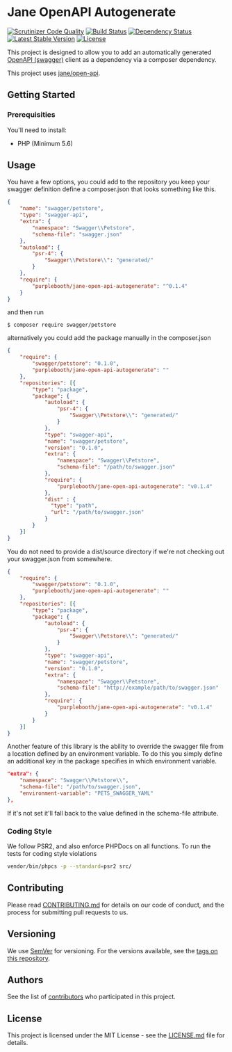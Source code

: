 # Jane OpenAPI Autogenerate

[![Scrutinizer Code Quality](https://scrutinizer-ci.com/g/PurpleBooth/jane-open-api-autogenerate/badges/quality-score.png?b=master)](https://scrutinizer-ci.com/g/PurpleBooth/jane-open-api-autogenerate/?branch=master)
[![Build Status](https://travis-ci.org/PurpleBooth/jane-open-api-autogenerate.svg?branch=master)](https://travis-ci.org/PurpleBooth/jane-open-api-autogenerate)
[![Dependency Status](https://www.versioneye.com/user/projects/57ad0ad6cb5df20031a64a5c/badge.svg?style=flat-square)](https://www.versioneye.com/user/projects/57ad0ad6cb5df20031a64a5c)
[![Latest Stable Version](https://poser.pugx.org/purplebooth/jane-open-api-autogenerate/v/stable)](https://packagist.org/packages/purplebooth/jane-open-api-autogenerate)
[![License](https://poser.pugx.org/purplebooth/jane-open-api-autogenerate/license)](https://packagist.org/packages/purplebooth/jane-open-api-autogenerate)

This project is designed to allow you to add an automatically generated
[OpenAPI (swagger)][swagger] client as a dependency via a composer
dependency.

This project uses [jane/open-api].

[jane/open-api]: https://github.com/jolicode/jane-openapi
[swagger]: https://openapis.org/

## Getting Started

### Prerequisities

You'll need to install:

 * PHP (Minimum 5.6)

## Usage

You have a few options, you could add to the repository you keep your
swagger definition define a composer.json that looks something like
this.

```json
{
    "name": "swagger/petstore",
    "type": "swagger-api",
    "extra": {
        "namespace": "Swagger\\Petstore",
        "schema-file": "swagger.json"
    },
    "autoload": {
        "psr-4": {
            "Swagger\\Petstore\\": "generated/"
        }
    },
    "require": {
        "purplebooth/jane-open-api-autogenerate": "^0.1.4"
    }
}
```

and then run

```
$ composer require swagger/petstore
```

alternatively you could add the package manually in the composer.json

```json
{
    "require": {
        "swagger/petstore": "0.1.0",
        "purplebooth/jane-open-api-autogenerate": ""
    },
    "repositories": [{
        "type": "package",
        "package": {
            "autoload": {
                "psr-4": {
                    "Swagger\\Petstore\\": "generated/"
                }
            },
            "type": "swagger-api",
            "name": "swagger/petstore",
            "version": "0.1.0",
            "extra": {
                "namespace": "Swagger\\Petstore",
                "schema-file": "/path/to/swagger.json"
            },
            "require": {
                "purplebooth/jane-open-api-autogenerate": "v0.1.4"
            },
            "dist" : {
              "type": "path",
              "url": "/path/to/swagger.json"
            }
        }
    }]
}
```

You do not need to provide a dist/source directory if we're not checking
out your swagger.json from somewhere.


```json
{
    "require": {
        "swagger/petstore": "0.1.0",
        "purplebooth/jane-open-api-autogenerate": ""
    },
    "repositories": [{
        "type": "package",
        "package": {
            "autoload": {
                "psr-4": {
                    "Swagger\\Petstore\\": "generated/"
                }
            },
            "type": "swagger-api",
            "name": "swagger/petstore",
            "version": "0.1.0",
            "extra": {
                "namespace": "Swagger\\Petstore",
                "schema-file": "http://example/path/to/swagger.json"
            },
            "require": {
                "purplebooth/jane-open-api-autogenerate": "v0.1.4"
            }
        }
    }]
}
```

Another feature of this library is the ability to override the swagger
file from a location defined by an environment variable. To do this you
simply define an additional key in the package specifies in which
environment variable.

```json
"extra": {
    "namespace": "Swagger\\Petstore\\",
    "schema-file": "/path/to/swagger.json",
    "environment-variable": "PETS_SWAGGER_YAML"
},
```

If it's not set it'll fall back to the value defined in the schema-file
attribute.

### Coding Style

We follow PSR2, and also enforce PHPDocs on all functions. To run the tests for coding style violations

```bash
vendor/bin/phpcs -p --standard=psr2 src/
```

## Contributing

Please read [CONTRIBUTING.md](CONTRIBUTING.md) for details on our code
of conduct, and the process for submitting pull requests to us.

## Versioning

We use [SemVer](http://semver.org/) for versioning. For the versions
available, see the [tags on this repository](https://github.com/purplebooth/jane-open-api-autogenerate/tags).

## Authors

See the list of [contributors](https://github.com/purplebooth/jane-open-api-autogenerate/contributors) who participated in this project.

## License

This project is licensed under the MIT License - see the [LICENSE.md](LICENSE.md) file for details.
